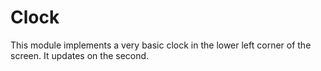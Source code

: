 # Clock

This module implements a very basic clock in the lower left corner of the screen.  It updates on the second.

